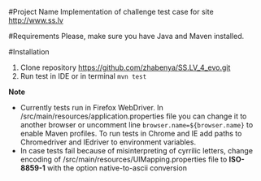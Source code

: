 #Project Name
Implementation of challenge test case for site http://www.ss.lv 

#Requirements
Please, make sure you have Java and Maven installed.

#Installation
1. Clone repository https://github.com/zhabenya/SS.LV_4_evo.git
2. Run test in IDE or in terminal `mvn test`

**Note**
- Currently tests run in Firefox WebDriver.
In /src/main/resources/application.properties file you can change it to another browser or uncomment line
`browser.name=${browser.name}` to enable Maven profiles.
To run tests in Chrome and IE add paths to Chromedriver and IEdriver to environment variables.
- In case tests fail because of misinterpreting of cyrrilic letters, change encoding of /src/main/resources/UIMapping.properties file to **ISO-8859-1** with the option native-to-ascii conversion
